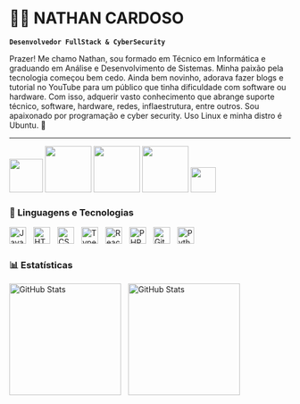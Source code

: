 # 👨‍💻 NATHAN CARDOSO 

**`Desenvolvedor FullStack & CyberSecurity`**

Prazer! Me chamo Nathan, sou formado em Técnico em Informática e graduando em Análise e Desenvolvimento de Sistemas. Minha paixão pela tecnologia começou bem cedo. Ainda bem novinho, adorava fazer blogs e tutorial no YouTube para um público que tinha dificuldade com software ou hardware. Com isso, adquerir vasto conhecimento que abrange suporte técnico, software, hardware, redes, inflaestrutura, entre outros. Sou apaixonado por programação e cyber security. Uso Linux e minha distro é Ubuntu. 🐧 

---
<img 
    width="60px"
src="https://camo.githubusercontent.com/2f3a14d03be17f27e16e9f027f3ca63db3563980a631a2ae525b50e3bd25a639/68747470733a2f2f696d672e736869656c64732e696f2f62616467652f4c696e75782d4643433632343f7374796c653d666c61742d737175617265266c6f676f3d6c696e7578266c6f676f436f6c6f723d626c61636b" 
     />
<img
width="83px"
src="https://camo.githubusercontent.com/6e575c08f788534cfcfc35a668bb755aff98073490d0cd06f1e8ae15ab403ec8/68747470733a2f2f696d672e736869656c64732e696f2f62616467652f4d65746173706c6f69742d3146393346463f7374796c653d666c61742d737175617265266c6f676f3d6d65746173706c6f6974266c6f676f436f6c6f723d7768697465"
/>
<img
    width="83px"
src="https://camo.githubusercontent.com/9743cec0c97396dd9ba01882f98af1263bfd83496321787d0d8f6c62e6465284/68747470733a2f2f696d672e736869656c64732e696f2f62616467652f4275727025323053756974652d4646364630303f7374796c653d666c61742d737175617265266c6f676f3d627572702d7375697465266c6f676f436f6c6f723d7768697465"
    />
<img
    width="83px"
src="https://camo.githubusercontent.com/cce2d86804fbf5ba062e459de5cc045a831911b4dfd9349f391be6a8e52f0858/68747470733a2f2f696d672e736869656c64732e696f2f62616467652f57697265736861726b2d3136373941373f7374796c653d666c61742d737175617265266c6f676f3d77697265736861726b266c6f676f436f6c6f723d7768697465"
/>
<img
width="45px"
src="https://camo.githubusercontent.com/14477a11d53d6725e93198e14c458c4c4c925133dd0fbe59849277e63295366f/68747470733a2f2f696d672e736869656c64732e696f2f62616467652f4e6d61702d3030353537313f7374796c653d666c61742d737175617265266c6f676f3d6e6d6170266c6f676f436f6c6f723d7768697465"
/>



### 🤖 Linguagens e Tecnologias

<img 
    align="left" 
    alt="JavaScript" 
    title="JavaScript"
    width="30px" 
    style="padding-right: 10px;" 
    src="https://cdn.jsdelivr.net/gh/devicons/devicon@latest/icons/javascript/javascript-original.svg" 
/>

          
<img 
    align="left" 
    alt="HTML"
    title="HTML" 
    width="30px" 
    style="padding-right: 10px;" 
    src="https://cdn.jsdelivr.net/gh/devicons/devicon@latest/icons/html5/html5-original.svg" 
/>
<img 
    align="left" 
    alt="CSS" 
    title="CSS"
    width="30px" 
    style="padding-right: 10px;" 
    src="https://cdn.jsdelivr.net/gh/devicons/devicon@latest/icons/css3/css3-original.svg" 
/>

<img 
    align="left" 
    alt="TypeScript"
    title="TypeScript" 
    width="30px" 
    style="padding-right: 10px;" 
    src="https://cdn.jsdelivr.net/gh/devicons/devicon@latest/icons/typescript/typescript-original.svg" 
/>
<img 
    align="left" 
    alt="React"
    title="React" 
    width="30px" 
    style="padding-right: 10px;" 
    src="https://cdn.jsdelivr.net/gh/devicons/devicon@latest/icons/react/react-original.svg" 
/>

<img 
    align="left" 
    alt="PHP" 
    title="PHP"
    width="30px" 
    style="padding-right: 10px;" 
    src="https://cdn.jsdelivr.net/gh/devicons/devicon@latest/icons/php/php-original.svg" 
/>

<img 
    align="left" 
    alt="Git" 
    title="Git"
    width="30px" 
    style="padding-right: 10px;" 
    src="https://cdn.jsdelivr.net/gh/devicons/devicon@latest/icons/git/git-original.svg" 
/>
<img 
    align="left" 
    alt="Python" 
    title="Python"
    width="30px" 
    style="padding-right: 10px;" 
    src="https://cdn.jsdelivr.net/gh/devicons/devicon@latest/icons/python/python-original.svg" 
/>

<br/>
<br/>

### 📊 Estatísticas

<p>
  <img 
    align="left" 
    alt="GitHub Stats" 
    height="200" 
    style="padding-right: 10px;" 
    src="https://github-readme-stats.vercel.app/api?username=NathanlCardoso&show_icons=true&theme=tokyonight&include_all_commits=true&locale=pt-br" 
  />

<img 
      align="left" 
      alt="GitHub Stats" 
      height="200" 
      src="https://github-readme-stats.vercel.app/api/top-langs/?username=nathanlcardoso&theme=tokyonight&layout=compact&custom_title=Tecnologias&langs_count=9" 
  />

</p>
